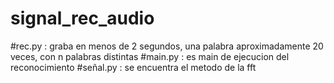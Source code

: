 # signal_rec_audio
 
 #rec.py : graba en menos de 2 segundos, una palabra aproximadamente 20 veces, con n palabras distintas
 #main.py : es main de ejecucion del reconocimiento
 #señal.py : se encuentra el metodo de la fft
